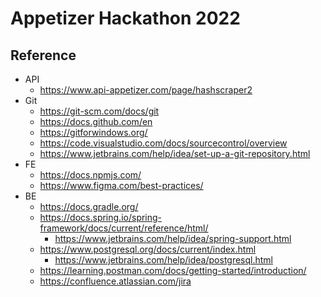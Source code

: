 # Appetizer Hackathon 2022

[//]: # (TODO: Summary of GetGoing.)

## Reference

* API
  * https://www.api-appetizer.com/page/hashscraper2
* Git
  * https://git-scm.com/docs/git
  * https://docs.github.com/en
  * https://gitforwindows.org/
  * https://code.visualstudio.com/docs/sourcecontrol/overview
  * https://www.jetbrains.com/help/idea/set-up-a-git-repository.html
* FE
  * https://docs.npmjs.com/
  * https://www.figma.com/best-practices/
* BE
  * https://docs.gradle.org/
  * https://docs.spring.io/spring-framework/docs/current/reference/html/
    * https://www.jetbrains.com/help/idea/spring-support.html
  * https://www.postgresql.org/docs/current/index.html
    * https://www.jetbrains.com/help/idea/postgresql.html
  * https://learning.postman.com/docs/getting-started/introduction/
  * https://confluence.atlassian.com/jira

